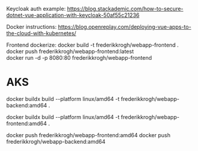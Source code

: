 Keycloak auth example:
https://blog.stackademic.com/how-to-secure-dotnet-vue-application-with-keycloak-50af55c21236

Docker instructions:
https://blog.openreplay.com/deploying-vue-apps-to-the-cloud-with-kubernetes/

Frontend dockerize:
docker build -t frederikkrogh/webapp-frontend .   
docker push frederikkrogh/webapp-frontend:latest    
docker run -d -p 8080:80 frederikkrogh/webapp-frontend


# AKS
docker buildx build --platform linux/amd64 -t frederikkrogh/webapp-backend:amd64 .

docker buildx build --platform linux/amd64 -t frederikkrogh/webapp-frontend:amd64 .


docker push frederikkrogh/webapp-frontend:amd64 
docker push frederikkrogh/webapp-backend:amd64 